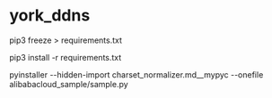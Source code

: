# york_ddns
pip3 freeze > requirements.txt

pip3 install -r requirements.txt

pyinstaller --hidden-import charset_normalizer.md__mypyc  --onefile alibabacloud_sample/sample.py

